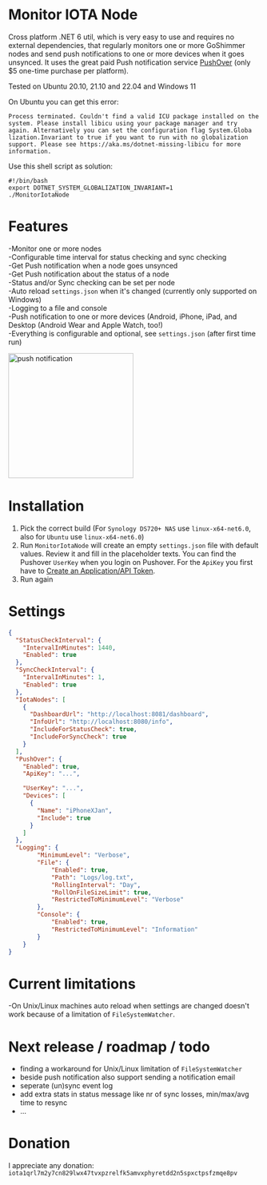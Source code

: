 # Monitor IOTA Node
Cross platform .NET 6 util, which is very easy to use and requires no external dependencies, that regularly monitors one or more GoShimmer nodes and send push notifications to one or more devices when it goes unsynced. It uses the great paid Push notification service [PushOver](https://pushover.net/) (only $5 one-time purchase per platform).

Tested on Ubuntu 20.10, 21.10 and 22.04 and Windows 11

On Ubuntu you can get this error:
```console
Process terminated. Couldn't find a valid ICU package installed on the system. Please install libicu using your package manager and try again. Alternatively you can set the configuration flag System.Globa
lization.Invariant to true if you want to run with no globalization support. Please see https://aka.ms/dotnet-missing-libicu for more information. 
```

Use this shell script as solution:
```console
#!/bin/bash
export DOTNET_SYSTEM_GLOBALIZATION_INVARIANT=1
./MonitorIotaNode
```

# Features
-Monitor one or more nodes  
-Configurable time interval for status checking and sync checking  
-Get Push notification when a node goes unsynced  
-Get Push notification about the status of a node  
-Status and/or Sync checking can be set per node  
-Auto reload `settings.json` when it's changed (currently only supported on Windows)  
-Logging to a file and console  
-Push notification to one or more devices (Android, iPhone, iPad, and Desktop (Android Wear and Apple Watch, too!)  
-Everything is configurable and optional, see `settings.json` (after first time run)  

<img src="https://user-images.githubusercontent.com/13236774/139660066-e8650529-42a3-442e-9dc6-79de4ddda25c.PNG" alt="push notification" width="250"/>

# Installation
1. Pick the correct build (For `Synology DS720+ NAS` use `linux-x64-net6.0`, also for `Ubuntu` use `linux-x64-net6.0`)
2. Run `MonitorIotaNode` will create an empty `settings.json` file with default values. Review it and fill in the placeholder texts. You can find the Pushover `UserKey` when you login on Pushover. For the `ApiKey` you first have to [Create an Application/API Token](https://pushover.net/apps/build).
3. Run again

# Settings

```json
{
  "StatusCheckInterval": {
    "IntervalInMinutes": 1440,
    "Enabled": true
  },
  "SyncCheckInterval": {
    "IntervalInMinutes": 1,
    "Enabled": true
  },
  "IotaNodes": [
    {
      "DashboardUrl": "http://localhost:8081/dashboard",
      "InfoUrl": "http://localhost:8080/info",
      "IncludeForStatusCheck": true,
      "IncludeForSyncCheck": true
    }
  ],
  "PushOver": {
    "Enabled": true,
    "ApiKey": "...",

    "UserKey": "...",
    "Devices": [
      {
        "Name": "iPhoneXJan",
        "Include": true
      }
    ]
  },
  "Logging": {
        "MinimumLevel": "Verbose",
        "File": {
            "Enabled": true,
            "Path": "Logs/log.txt",
            "RollingInterval": "Day",
            "RollOnFileSizeLimit": true,
            "RestrictedToMinimumLevel": "Verbose"
        },
        "Console": {
            "Enabled": true,
            "RestrictedToMinimumLevel": "Information"
        }
    }  
}

```
# Current limitations
-On Unix/Linux machines auto reload when settings are changed doesn't work because of a limitation of `FileSystemWatcher`.  

# Next release / roadmap / todo
- finding a workaround for Unix/Linux limitation of `FileSystemWatcher`  
- beside push notification also support sending a notification email  
- seperate (un)sync event log  
- add extra stats in status message like nr of sync losses, min/max/avg time to resync 
- ...

# Donation

I appreciate any donation: `iota1qrl7m2y7cn829lwx47tvxpzrelfk5amvxphyretdd2n5spxctpsfzmqe8pv`
